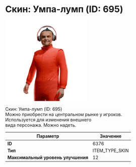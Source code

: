 # Скин: Умпа-лумп (ID: 695)

![Item Image](../img/6376.webp?raw=true)

Скин: Умпа-лумп (ID: 695)<br>Можно приобрести на центральном рынке у игроков.<br>Используется для изменения внешнего<br>вида персонажа. Можно надеть.


| Параметр | Значение |
|----------|----------|
| **ID** | 6376 |
| **Тип** | ITEM_TYPE_SKIN |
| **Максимальный уровень улучшения** | 12 |

